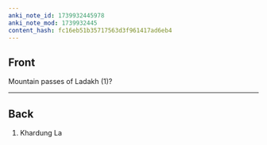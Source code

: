 ```yaml
---
anki_note_id: 1739932445978
anki_note_mod: 1739932445
content_hash: fc16eb51b35717563d3f961417ad6eb4
---
```


## Front

Mountain passes of Ladakh (1)?

<hr/>

## Back

1. Khardung La